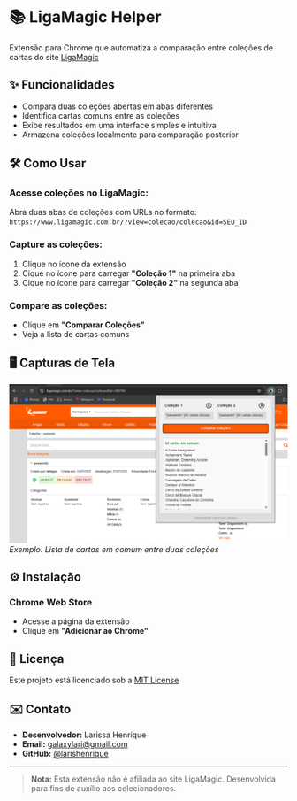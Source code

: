 # 📚 LigaMagic Helper

Extensão para Chrome que automatiza a comparação entre coleções de cartas do site [LigaMagic](https://www.ligamagic.com.br)

## ✨ Funcionalidades

- Compara duas coleções abertas em abas diferentes  
- Identifica cartas comuns entre as coleções  
- Exibe resultados em uma interface simples e intuitiva  
- Armazena coleções localmente para comparação posterior  

## 🛠 Como Usar

### Acesse coleções no LigaMagic:
Abra duas abas de coleções com URLs no formato: 
`https://www.ligamagic.com.br/?view=colecao/colecao&id=SEU_ID`

### Capture as coleções:

1. Clique no ícone da extensão  
2. Cique no ícone para carregar **"Coleção 1"** na primeira aba  
3. Cique no ícone para carregar **"Coleção 2"** na segunda aba  

### Compare as coleções:

- Clique em **"Comparar Coleções"**  
- Veja a lista de cartas comuns  

## 🖥 Capturas de Tela

![Exemplo de comparação](./src/img/comparacao.png)  
*Exemplo: Lista de cartas em comum entre duas coleções*

## ⚙️ Instalação

### Chrome Web Store

- Acesse a página da extensão  
- Clique em **"Adicionar ao Chrome"**

## 📄 Licença

Este projeto está licenciado sob a [MIT License](LICENSE)

## ✉️ Contato

- **Desenvolvedor:** Larissa Henrique
- **Email:** galaxylari@gmail.com
- **GitHub:** [@larishenrique](https://github.com/larishenrique)

---

> **Nota:** Esta extensão não é afiliada ao site LigaMagic. Desenvolvida para fins de auxílio aos colecionadores.
